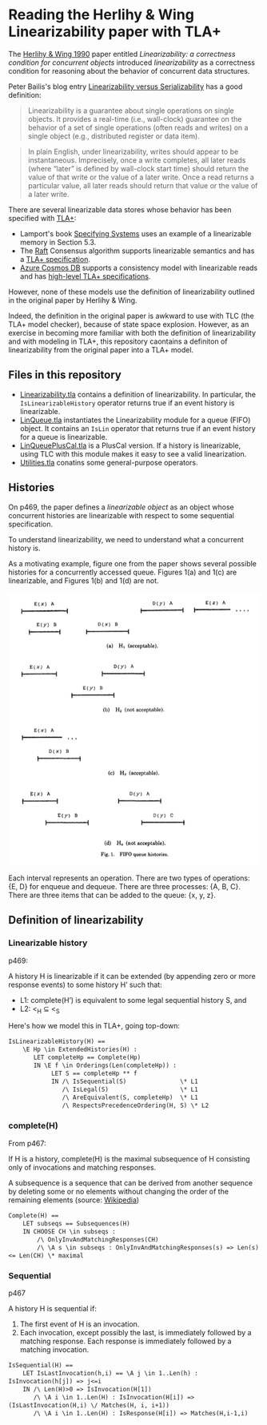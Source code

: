 # Reading the Herlihy & Wing Linearizability paper with TLA+

The [Herlihy & Wing 1990](http://dx.doi.org/10.1145/78969.78972) paper entitled
*Linearizability: a correctness condition for concurrent objects*
introduced *linearizability* as a correctness condition for reasoning about the
behavior of concurrent data structures.

Peter Bailis's blog entry [Linearizability versus Serializability][bailis-lin]
has a good definition:

> Linearizability is a guarantee about single operations on single objects. It
> provides a real-time (i.e., wall-clock) guarantee on the behavior of a set of
> single operations (often reads and writes) on a single object (e.g.,
> distributed register or data item).

> In plain English, under linearizability, writes should appear to be
> instantaneous. Imprecisely, once a write completes, all later reads (where
> “later” is defined by wall-clock start time) should return the value of that
> write or the value of a later write. Once a read returns a particular value,
> all later reads should return that value or the value of a later write.

[bailis-lin]: http://www.bailis.org/blog/linearizability-versus-serializability/

There are several linearizable data stores whose behavior has been specified
with [TLA+]:

* Lamport's book [Specifying Systems][specifying-systems] uses an example of a linearizable memory in
Section 5.3.
* The [Raft][raft] Consensus algorithm supports linearizable semantics and has a
  [TLA+ specification][raft-tla].
* [Azure Cosmos DB][cosmosdb] supports a consistency model with linearizable reads and has 
  [high-level TLA+ specifications][cosmosdb-tla].
  

[TLA+]: https://lamport.azurewebsites.net/tla/tla.html
[specifying-systems]: https://lamport.azurewebsites.net/tla/book.html
[raft]: https://raft.github.io/
[raft-tla]: https://github.com/ongardie/raft.tla
[cosmosdb]: http://cosmosdb.com/
[cosmosdb-tla]: https://github.com/Azure/azure-cosmos-tla

However, none of these models use the definition of linearizability outlined in
the original paper by Herlihy & Wing.

Indeed, the definition in the original paper is awkward to use with TLC (the
TLA+ model checker), because of state space explosion. However, as an exercise
in becoming more familiar with both the definition of linearizability and with
modeling in TLA+, this repository caontains a definiton of linearizability from the
original paper into a TLA+ model. 

## Files in this repository

* [Linearizability.tla](Linearizability.tla) contains a definition of
  linearizability. In particular, the `IsLinearizableHistory` operator
  returns true if an event history is linearizable.
* [LinQueue.tla](LinQueue.tla) instantiates the Linearizability module for
  a queue (FIFO) object. It contains an `IsLin` operator that returns true
  if an event history for a queue is linearizable.
* [LinQueuePlusCal.tla](LinQueuePlusCal.tla) is a PlusCal version. If a
  history is linearizable, using TLC with this module makes it easy to see
  a valid linearization.
* [Utilities.tla](Utilities.tla) conatins some general-purpose operators.

## Histories

On p469, the paper defines a *linearizable object* as an object whose concurrent
histories are linearizable with respect to some sequential specification.

To understand linearizability, we need to understand what a concurrent history
is.

As a motivating example, figure one from the paper shows several possible
histories for a concurrently accessed queue.  Figures 1(a) and 1(c) are
linearizable, and Figures 1(b) and 1(d) are not.

![Figure 1](fig1.png)

Each interval represents an operation. There are two types of operations: {E,
D} for enqueue and dequeue. There are three processes: {A, B, C}. There are three
items that can be added to the queue: {x, y, z}.

## Definition of linearizability

### Linearizable history

p469:

A history H is linearizable if it can be extended (by appending zero or more
response events) to some history H’ such that:

* L1: complete(H’) is equivalent to some legal sequential history S, and
* L2: <<sub>H</sub> ⊆ <<sub>S</sub>


Here's how we model this in TLA+, going top-down:

```
IsLinearizableHistory(H) == 
    \E Hp \in ExtendedHistories(H) : 
       LET completeHp == Complete(Hp)
       IN \E f \in Orderings(Len(completeHp)) :
            LET S == completeHp ** f            
            IN /\ IsSequential(S)               \* L1
               /\ IsLegal(S)                    \* L1
               /\ AreEquivalent(S, completeHp)  \* L1
               /\ RespectsPrecedenceOrdering(H, S) \* L2
```


### complete(H)

From p467:

If H is a history, complete(H) is the maximal subsequence of H consisting only of invocations and matching responses.

A subsequence is a sequence that can be derived from another sequence by
deleting some or no elements without changing the order of the remaining
elements (source: [Wikipedia](https://en.wikipedia.org/wiki/Subsequence))

```
Complete(H) ==
    LET subseqs == Subsequences(H)
    IN CHOOSE CH \in subseqs :
        /\ OnlyInvAndMatchingResponses(CH) 
        /\ \A s \in subseqs : OnlyInvAndMatchingResponses(s) => Len(s) <= Len(CH) \* maximal
```

### Sequential

p467

A history H is sequential if:
1. The first event of H is an invocation.
2. Each invocation, except possibly the last, is immediately followed by a
   matching response. Each response is immediately followed by a matching
   invocation.

```
IsSequential(H) ==
    LET IsLastInvocation(h,i) == \A j \in 1..Len(h) : IsInvocation(h[j]) => j<=i
    IN /\ Len(H)>0 => IsInvocation(H[1])
       /\ \A i \in 1..Len(H) : IsInvocation(H[i]) => (IsLastInvocation(H,i) \/ Matches(H, i, i+1))
       /\ \A i \in 1..Len(H) : IsResponse(H[i]) => Matches(H,i-1,i)
```
